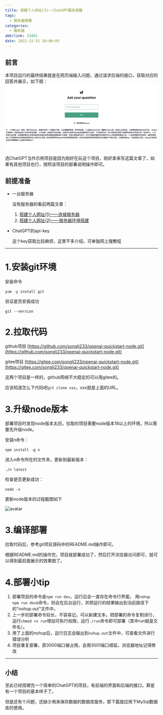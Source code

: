 ```yaml
---
title: 搭建个人网址(3)——ChatGPT服务搭建
tags:
  - 服务器搭建
categories:
  - 服务器
abbrlink: 23491
date: 2022-12-31 10:00:03
---
```


## 前言

本项目运行的最终结果就是在网页端输入问题，通过请求后端的接口，获取对应的回答并展示，如下图：
![avatar](../../pic/ChatGPT服务搭建-运行截图.png)

选ChatGPT当作示例项目是因为刚好在玩这个项目，刚好拿来写这篇文章了，如果有其他项目也行，按照该项目的部署说明操作即可。

## 前提准备
- 一台服务器

  没有服务器的看前两篇文章：
   1. [搭建个人网址(1)——连接服务器](/28862)
   2. [搭建个人网址(2)——服务器环境搭建](/43379)
- ChatGPT的api-key
  
   这个key获取比较麻烦，这里不多介绍，可单独网上搜教程

---

# 1.安装git环境

安装命令

```yum -y install git```

验证是否安装成功

```git --version```

# 2.拉取代码
github项目
[https://github.com/songlj233/openai-quickstart-node.git](https://github.com/songlj233/openai-quickstart-node.git)

gitee项目
[https://gitee.com/songlj233/openai-quickstart-node.git](https://gitee.com/songlj233/openai-quickstart-node.git)

这两个项目是一样的，github网络不大稳定的可以用gitee的。

应该知道怎么下代码吧`git clone xxx`，xxx就是上面的URL。

# 3.升级node版本

部署项目时发现node版本太旧，拉取的项目需要node版本18以上的环境，所以需要先升级node。

安装n命令：

```npm install -g n```

进入n命令所在的文件夹，更新到最新版本：

```./n latest```

检查是否更新成功：

```node -v```

更新node版本的过程截图如下

![avatar](../../pic/ChatGPT服务搭建-更新node版本.png)

# 3.编译部署
拉取代码后，参考git项目源码中的README.md操作即可。

根据README.md的操作完，项目就部署成功了，然后打开浏览器访问即可，就可以得到最前面展示的效果图了。

# 4.部署小tip
1. 部署项目的命令是`npm run dev`，运行后会一直存在命令行界面，
用`nohup npm run dev&`命令，则会在后台运行，并把运行的结果输出到当前路径下的"nohup.out"文件中。
2. 上一步的部署命令较长，不容易记，可以新建文本，把部署的命令复制进行，
运行`chmod +x run`增加可执行权限，运行`./run`命令即可部署（其中run就是文件名）。
3. 用了上面的nohup后，运行日志会输出到`nohup.out`文件中，可查看文件进行错误分析
4. 项目重复部署，原3000端口被占用，会用3001端口顺延，浏览器地址记得修改
--- 

## 小结

至此已经搭建完一个简单的ChatGPT的项目，有前端的界面和后端的接口，算是有一个项目的基本样子了。

但是还有个问题，还缺少用来保存数据的数据库服务，那下篇就应用下MySql数据库的使用。
